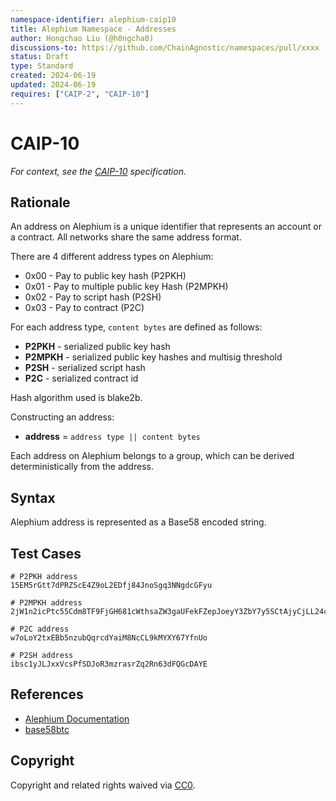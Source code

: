 ```yaml
---
namespace-identifier: alephium-caip10
title: Alephium Namespace - Addresses
author: Hongchao Liu (@h0ngcha0)
discussions-to: https://github.com/ChainAgnostic/namespaces/pull/xxxx
status: Draft
type: Standard
created: 2024-06-19
updated: 2024-06-19
requires: ["CAIP-2", "CAIP-10"]
---
```


# CAIP-10

*For context, see the [CAIP-10][] specification.*

## Rationale

An address on Alephium is a unique identifier that represents an
account or a contract. All networks share the same address format.

There are 4 different address types on Alephium:

* 0x00 - Pay to public key hash (P2PKH)
* 0x01 - Pay to multiple public key Hash (P2MPKH)
* 0x02 - Pay to script hash (P2SH)
* 0x03 - Pay to contract (P2C)

For each address type, `content bytes` are defined as follows:

- **P2PKH** - serialized public key hash
- **P2MPKH** - serialized public key hashes and multisig threshold
- **P2SH** - serialized script hash
- **P2C** - serialized contract id

Hash algorithm used is blake2b.

Constructing an address:

- **address** = `address type || content bytes`

Each address on Alephium belongs to a group, which can be derived
deterministically from the address.

## Syntax

Alephium address is represented as a Base58 encoded string.

## Test Cases

```
# P2PKH address
15EM5rGtt7dPRZScE4Z9oL2EDfj84JnoSgq3NNgdcGFyu

# P2MPKH address
2jW1n2icPtc55Cdm8TF9FjGH681cWthsaZW3gaUFekFZepJoeyY3ZbY7y5SCtAjyCjLL24c4L2Vnfv3KDdAypCddfAY

# P2C address
w7oLoY2txEBb5nzubQqrcdYaiM8NcCL9kMYXY67YfnUo

# P2SH address
ibsc1yJLJxxVcsPfSDJoR3mzrasrZq2Rn63dFQGcDAYE
```

## References

- [Alephium Documentation](https://docs.alephium.org/)
- [base58btc](https://en.bitcoin.it/wiki/Base58Check_encoding#Base58_symbol_chart)

[CAIP-10]: https://github.com/ChainAgnostic/CAIPs/blob/master/CAIPs/caip-10.md

## Copyright

Copyright and related rights waived via [CC0](https://creativecommons.org/publicdomain/zero/1.0/).
